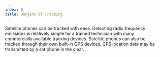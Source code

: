 ```yaml
---
index: 0
title: Dangers of Tracking
---
```

Satellite phones can be tracked with ease. Detecting radio frequency emissions is relatively simple for a trained technician with many commercially available tracking devices. Satellite phones can also be tracked through their own built-in GPS devices. GPS location data may be transmitted by a sat phone in the clear.